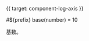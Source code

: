 {{ target: component-log-axis }}

<!-- ICartesianLogAxisSpec -->

#${prefix} base(number) = 10

基数。
